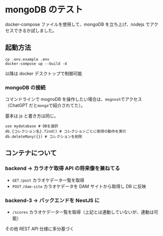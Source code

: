 # mongoDB のテスト

docker-compose ファイルを使用して、mongoDB を立ち上げ、nodejs でアクセスできるか試しました。

## 起動方法

```shell
cp .env.example .env
docker-compose up --build -d
```

以降は docker デスクトップで制御可能

### mongoDB の接続

コマンドラインで mognoDB を操作したい場合は、`mognosh`でアクセス（ChatGPT だと`mongo`で紹介されてた）。

基本は js と書き方は同じ。

```shell
use mydatabase # DBを選択
db.{コレクション名}.find() # コレクションごとに取得の動作を実行
db.deleteMany({}) # コレクションを削除
```

## コンテナについて

### backend → カラオケ取得 API の将来像を兼ねてる

- `GET` `/post` カラオケデータ一覧を取得
- `POST` `/dam-site` カラオケデータを DAM サイトから取得し DB に反映

### backend-3 → バックエンドを NestJS に

- `/scores` カラオケデータ一覧を取得（上記とは連動していないが、連動は可能）

その他 REST API 仕様に多分基づく
